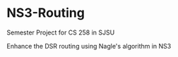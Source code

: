 # NS3-Routing

Semester Project for CS 258 in SJSU

Enhance the DSR routing using Nagle's algorithm in NS3
